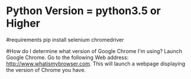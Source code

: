 # Python Version = python3.5 or Higher

#requirements
pip install selenium
chromedriver

#How do I determine what version of Google Chrome I'm using?
  Launch Google Chrome.
  Go to the following Web address: http://www.whatismybrowser.com.
  This will launch a webpage displaying the version of Chrome you have.
